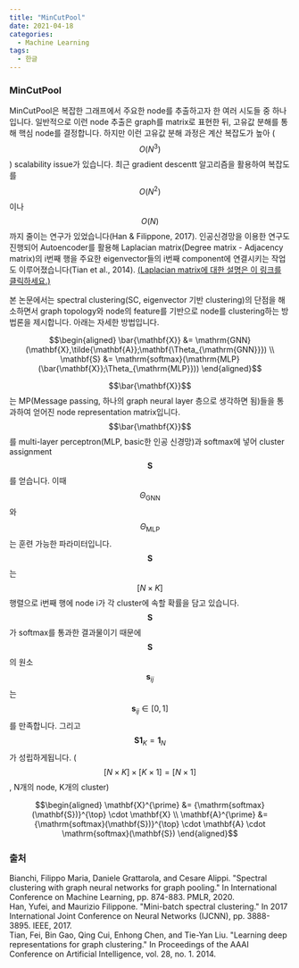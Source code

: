 ```yaml
---
title: "MinCutPool"
date: 2021-04-18
categories:
  - Machine Learning
tags:
  - 한글
---
```

### MinCutPool

MinCutPool은 복잡한 그래프에서 주요한 node를 추출하고자 한 여러 시도들 중 하나입니다. 일반적으로 이런 node 추출은 graph를 matrix로 표현한 뒤, 고유값 분해를 통해 핵심 node를 결정합니다. 하지만 이런 고유값 분해 과정은 계산 복잡도가 높아 ($$O(N^3)$$) scalability issue가 있습니다. 최근 gradient descentt 알고리즘을 활용하여 복잡도를 $$O(N^2)$$이나 $$O(N)$$까지 줄이는 연구가 있었습니다(Han & Filippone, 2017). 인공신경망을 이용한 연구도 진행되어 Autoencoder를 활용해 Laplacian matrix(Degree matrix - Adjacency matrix)의 i번째 행을 주요한 eigenvector들의 i번째 component에 연결시키는 작업도 이루어졌습니다(Tian et al., 2014). [(Laplacian matrix에 대한 설명은 이 링크를 클릭하세요.)](<https://junklee.tistory.com/112/>)

본 논문에서는 spectral clustering(SC, eigenvector 기반 clustering)의 단점을 해소하면서 graph topology와 node의 feature를 기반으로 node를 clustering하는 방법론을 제시합니다. 아래는 자세한 방법입니다.

$$\begin{aligned}
\bar{\mathbf{X}} &= \mathrm{GNN}(\mathbf{X},\tilde{\mathbf{A}};\mathbf{\Theta_{\mathrm{GNN}}}) \\
\mathbf{S} &= \mathrm{softmax}(\mathrm{MLP}(\bar{\mathbf{X}};\Theta_{\mathrm{MLP}}))
\end{aligned}$$

$$\bar{\mathbf{X}}$$는 MP(Message passing, 하나의 graph neural layer 층으로 생각하면 됨)들을 통과하여 얻어진 node representation matrix입니다. $$\bar{\mathbf{X}}$$를 multi-layer perceptron(MLP, basic한 인공 신경망)과 softmax에 넣어 cluster assignment $${\mathbf{S}}$$를 얻습니다. 이때 $$\Theta_{\mathrm{GNN}}$$와 $$\Theta_{\mathrm{MLP}}$$는 훈련 가능한 파라미터입니다. $$\mathbf{S}$$는 $$[N \times K]$$ 행렬으로 i번째 행에 node i가 각 cluster에 속할 확률을 담고 있습니다. $$\mathbf{S}$$가 softmax를 통과한 결과물이기 때문에 $$\mathbf{S}$$의 원소 $$\mathbf{s}_{ij}$$는 $$\mathbf{s}_{ij}\in [0,1]$$를 만족합니다. 그리고 $$\mathbf{S}\mathbf{1}_K=\mathbf{1}_N$$가 성립하게됩니다. ($$[N \times K] \times [K \times 1]=[N \times 1]$$, N개의 node, K개의 cluster)

$$\begin{aligned}
\mathbf{X}^{\prime} &= {\mathrm{softmax}(\mathbf{S})}^{\top} \cdot \mathbf{X} \\ 
\mathbf{A}^{\prime} &= {\mathrm{softmax}(\mathbf{S})}^{\top} \cdot \mathbf{A} \cdot \mathrm{softmax}(\mathbf{S})
\end{aligned}$$


### 출처
Bianchi, Filippo Maria, Daniele Grattarola, and Cesare Alippi. "Spectral clustering with graph neural networks for graph pooling." In International Conference on Machine Learning, pp. 874-883. PMLR, 2020. <br/>
Han, Yufei, and Maurizio Filippone. "Mini-batch spectral clustering." In 2017 International Joint Conference on Neural Networks (IJCNN), pp. 3888-3895. IEEE, 2017. <br/>
Tian, Fei, Bin Gao, Qing Cui, Enhong Chen, and Tie-Yan Liu. "Learning deep representations for graph clustering." In Proceedings of the AAAI Conference on Artificial Intelligence, vol. 28, no. 1. 2014. <br/>